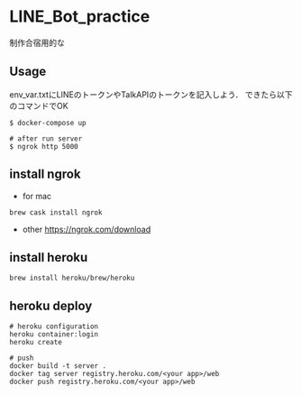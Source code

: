 # LINE_Bot_practice
制作合宿用的な

## Usage

env_var.txtにLINEのトークンやTalkAPIのトークンを記入しよう．
できたら以下のコマンドでOK

```
$ docker-compose up

# after run server
$ ngrok http 5000
```

## install ngrok


- for mac

```
brew cask install ngrok
```

- other
https://ngrok.com/download

## install heroku
```
brew install heroku/brew/heroku
```

## heroku deploy

```
# heroku configuration
heroku container:login
heroku create

# push
docker build -t server .
docker tag server registry.heroku.com/<your app>/web
docker push registry.heroku.com/<your app>/web
```
